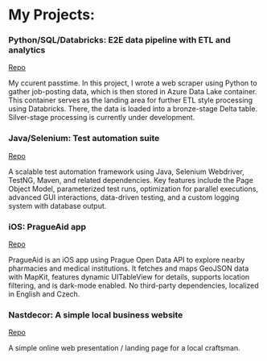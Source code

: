 # My Projects:

### Python/SQL/Databricks: E2E data pipeline with ETL and analytics
<a href="https://github.com/slechtd/JobScraper">Repo</a>

My ccurent passtime. In this project, I wrote a web scraper using Python to gather job-posting data, which is then stored in Azure Data Lake container. This container serves as the landing area for further ETL style processing using Databricks. There, the data is loaded into a bronze-stage Delta table. Silver-stage processing is currently under development.

### Java/Selenium: Test automation suite
<a href="https://github.com/slechtd/seleniumshowcase">Repo</a>

A scalable test automation framework using Java, Selenium Webdriver, TestNG, Maven, and related dependencies. Key features include the Page Object Model, parameterized test runs, optimization for parallel executions, advanced GUI interactions, data-driven testing, and a custom logging system with database output.

### iOS: PragueAid app
<a href="https://github.com/slechtd/pragueaid">Repo</a>

PragueAid is an iOS app using Prague Open Data API to explore nearby pharmacies and medical institutions. It fetches and maps GeoJSON data with MapKit, features dynamic UITableView for details, supports location filtering, and is dark-mode enabled. No third-party dependencies, localized in English and Czech.

### Nastdecor: A simple local business website
<a href="https://github.com/slechtd/nastdecor">Repo</a>

A simple online web presentation / landing page for a local craftsman.
